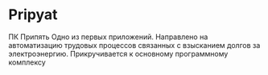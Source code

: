 # Pripyat
ПК Припять
Одно из первых приложений. Направлено на автоматизацию трудовых процессов связанных с взысканием долгов за электроэнергию. 
Прикручивается к основному программному комплексу
